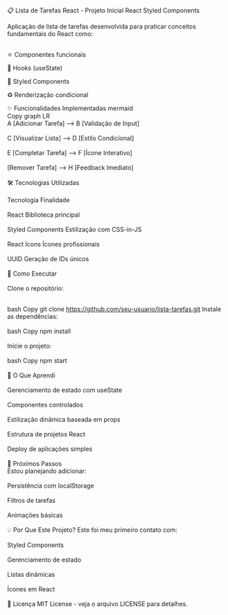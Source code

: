 📋 Lista de Tarefas React - Projeto Inicial
React
Styled Components

Aplicação de lista de tarefas desenvolvida para praticar conceitos fundamentais do React como:<br><br>

⚛️ Componentes funcionais<br>

🎣 Hooks (useState)<br>

💅 Styled Components<br>

♻️ Renderização condicional<br>

✨ Funcionalidades Implementadas
mermaid<br>
Copy
graph LR<br>
    A [Adicionar Tarefa] --> B [Validação de Input]<br><br>
    C [Visualizar Lista] --> D [Estilo Condicional]<br><br>
    E [Completar Tarefa] --> F [Ícone Interativo]<br><br>
      [Remover Tarefa] --> H [Feedback Imediato] <br><br>
    🛠 Tecnologias Utilizadas<br><br>
Tecnologia	Finalidade<br><br>
React	Biblioteca principal<br><br>
Styled Components	Estilização com CSS-in-JS<br><br>
React Icons	Ícones profissionais<br><br>
UUID	Geração de IDs únicos<br><br>
🚀 Como Executar<br><br>
Clone o repositório:<br><br>

bash
Copy
git clone https://github.com/seu-usuario/lista-tarefas.git
Instale as dependências:
<br><br>
bash
Copy
npm install<br><br>
Inicie o projeto:
<br><br>
bash
Copy
npm start<br><br>
📌 O Que Aprendi<br><br>
Gerenciamento de estado com useState
<br><br>
Componentes controlados
<br><br>
Estilização dinâmica baseada em props
<br><br>
Estrutura de projetos React
<br><br>
Deploy de aplicações simples
<br><br>
🌟 Próximos Passos<br>
Estou planejando adicionar:
<br><br>
Persistência com localStorage
<br><br>
Filtros de tarefas
<br><br>
Animações básicas
<br><br>
💡 Por Que Este Projeto?
Este foi meu primeiro contato com:
<br><br>
Styled Components
<br><br>
Gerenciamento de estado
<br><br>
Listas dinâmicas
<br><br>
Ícones em React
<br><br>
📝 Licença
MIT License - veja o arquivo LICENSE para detalhes.


